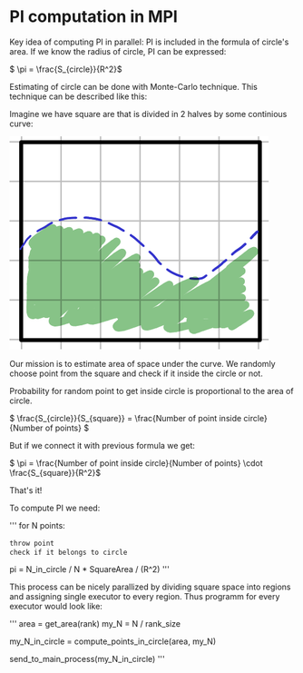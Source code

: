 # PI computation in MPI

Key idea of computing PI in parallel:
PI is included in the formula of circle's area.
If we know the radius of circle, PI can be expressed:

$ \pi = \frac{S_{circle}}{R^2}$

Estimating of circle can be done with Monte-Carlo technique.
This technique can be described like this:

Imagine we have square are that is divided in 2 halves
by some continious curve:

![](pictures/monte_carlo1.png)

Our mission is to estimate area of space under the curve.
We randomly choose point from the square and check if it inside the circle
or not.

Probability for random point to get inside circle is proportional to the area of circle.

$ \frac{S_{circle}}{S_{square}} = \frac{Number of point inside circle}{Number of points} $

But if we connect it with previous formula we get:

$ \pi = \frac{Number of point inside circle}{Number of points} \cdot \frac{S_{square}}{R^2}$

That's it!

To compute PI we need:

'''
for N points:

	throw point
	check if it belongs to circle

pi = N_in_circle / N * SquareArea / (R^2)
'''

This process can be nicely parallized by
dividing square space into regions and assigning
single executor to every region. Thus programm for every
executor would look like:

'''
area = get_area(rank)
my_N = N / rank_size

my_N_in_circle = compute_points_in_circle(area, my_N)

send_to_main_process(my_N_in_circle)
'''